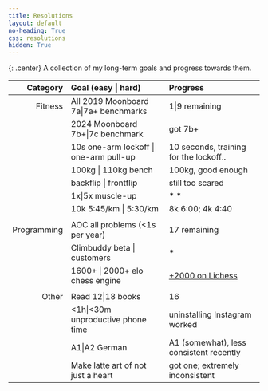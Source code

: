```yaml
---
title: Resolutions
layout: default
no-heading: True
css: resolutions
hidden: True
---
```


{: .center}
A collection of my long-term goals and progress towards them.

<!--
Notes regarding the resolutions, so I don't forget.

Books:
- Oathbringer (it was comfy).
- The Soul of a New Machine (it was also comfy).
- The Lies of Locke Lamora
- Red Seas Under Red Skies
- The Republic of Thieves
- Rythm of War (to refresh)
- Wind and Truth (banger)
- Ball Lightning (amazing!!!)
- Isles of the Emberdark (also amazing!!!)
- Lost Metal (comfy)
- Mistborn 1 - The Final Empire (comfy)
- Isles of the Emberdark (had to do it)
- Skyward (still not into this Brandon Sanderson series)
- Starsight (still ass, not reading the rest)
- Lost Metal (yes I read it again)
- The Tapestry 4 (comfy)
-->

<!--
Resolution Graveyard, because some things didn't make sense and couldn't hack others
|             | ~~Kilter <span class="silver">8a</span>\|<span class="gold">8a+</span>~~                           | 7c+ flash, but it turns out that I really hate Kilter                                       |
|             | ~~Release a <span class="silver">short story</span> <span class="gold">with illustrations</span>~~ | this is hard                                                                                |
|             | ~~<span class="silver">&lt;15m</span>\|<span class="gold">&lt;30m</span> Anki time~~               | replaced by German; going well                                                              |
|             | Boulder <span class="silver">7c+</span>\|<span class="gold">8a</span> outside                 |                                                                                             |

-->

|    Category | Goal (<span class="silver">easy</span> \| <span class="gold">hard</span>)                     | Progress                                                                                      |
| ----------: | :-------------------------------------------------------------------------------------------- | :-------------------------------------------------------------------------------------------- |
|     Fitness | All 2019 Moonboard <span class="silver">7a</span>\|<span class="gold">7a+</span> benchmarks   | <span class="silver">1</span>\|<span class="gold">9</span> remaining                          |
|             | 2024 Moonboard <span class="silver">7b+</span>\|<span class="gold">7c</span> benchmark        | got <span class="silver">7b+</span>                                                           |
|             | <span class="silver">10s one-arm lockoff</span> \| <span class="gold">one-arm pull-up</span>  | <span class="silver">10 seconds</span>, training for the lockoff..                            |
|             | <span class="silver">100kg</span> \| <span class="gold">110kg</span> bench                    | <span class="silver">100kg</span>, good enough                                                |
|             | <span class="silver">backflip</span> \| <span class="gold">frontflip</span>                   | still too scared                                                                              |
|             | <span class="silver">1x</span>\|<span class="gold">5x</span> muscle-up                        | <strong><span class="silver">\*</span></strong> <strong><span class="gold">\*</span></strong> |
|             | 10k <span class="silver">5:45/km</span> \| <span class="gold">5:30/km</span>                  | 8k 6:00; 4k 4:40                                                                              |
|             |                                                                                               |                                                                                               |
| Programming | AOC <span class="silver">all problems</span> (<span class="gold">&lt;1s per year</span>)      | 17 remaining                                                                                  |
|             | Climbuddy <span class="silver">beta</span> \| <span class="gold">customers</span>             | <strong><span class="silver">\*</span></strong>                                               |
|             | <span class="silver">1600+</span> \| <span class="gold">2000+</span> elo chess engine         | <a href="https://lichess.org/@/prokopakop" class="gold">+2000 on Lichess</a>                  |
|             |                                                                                               |                                                                                               |
|       Other | Read <span class="silver">12</span>\|<span class="gold">18</span> books                       | <span class="silver">16</span>                                                                |
|             | <span class="silver">&lt;1h</span>\|<span class="gold">&lt;30m</span> unproductive phone time | <span class="gold">uninstalling</span> Instagram worked                                       |
|             | <span class="silver">A1</span>\|<span class="gold">A2</span> German                           | <span class="silver">A1</span> (somewhat), less consistent recently                           |
|             | Make <span class="silver">latte art</span> of <span class="gold">not just a heart</span>      | <span class="silver">got one</span>; extremely inconsistent                                   |
